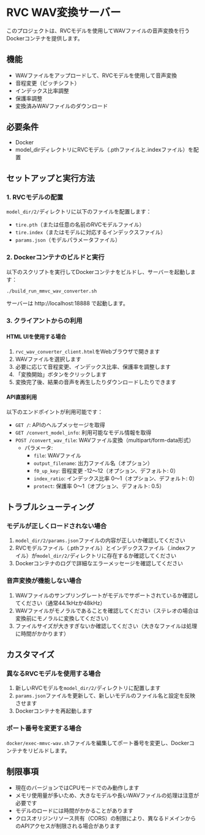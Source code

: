 # RVC WAV変換サーバー

このプロジェクトは、RVCモデルを使用してWAVファイルの音声変換を行うDockerコンテナを提供します。

## 機能

- WAVファイルをアップロードして、RVCモデルを使用して音声変換
- 音程変更（ピッチシフト）
- インデックス比率調整
- 保護率調整
- 変換済みWAVファイルのダウンロード

## 必要条件

- Docker
- model_dirディレクトリにRVCモデル（.pthファイルと.indexファイル）を配置

## セットアップと実行方法

### 1. RVCモデルの配置

`model_dir/2/`ディレクトリに以下のファイルを配置します：

- `tire.pth`（または任意の名前のRVCモデルファイル）
- `tire.index`（またはモデルに対応するインデックスファイル）
- `params.json`（モデルパラメータファイル）

### 2. Dockerコンテナのビルドと実行

以下のスクリプトを実行してDockerコンテナをビルドし、サーバーを起動します：

```bash
./build_run_mmvc_wav_converter.sh
```

サーバーは http://localhost:18888 で起動します。

### 3. クライアントからの利用

#### HTML UIを使用する場合

1. `rvc_wav_converter_client.html`をWebブラウザで開きます
2. WAVファイルを選択します
3. 必要に応じて音程変更、インデックス比率、保護率を調整します
4. 「変換開始」ボタンをクリックします
5. 変換完了後、結果の音声を再生したりダウンロードしたりできます

#### API直接利用

以下のエンドポイントが利用可能です：

- `GET /`: APIのヘルプメッセージを取得
- `GET /convert_model_info`: 利用可能なモデル情報を取得
- `POST /convert_wav_file`: WAVファイル変換（multipart/form-data形式）
  - パラメータ:
    - `file`: WAVファイル
    - `output_filename`: 出力ファイル名（オプション）
    - `f0_up_key`: 音程変更 -12〜12（オプション、デフォルト: 0）
    - `index_ratio`: インデックス比率 0〜1（オプション、デフォルト: 0）
    - `protect`: 保護率 0〜1（オプション、デフォルト: 0.5）

## トラブルシューティング

### モデルが正しくロードされない場合

1. `model_dir/2/params.json`ファイルの内容が正しいか確認してください
2. RVCモデルファイル（.pthファイル）とインデックスファイル（.indexファイル）が`model_dir/2/`ディレクトリに存在するか確認してください
3. Dockerコンテナのログで詳細なエラーメッセージを確認してください

### 音声変換が機能しない場合

1. WAVファイルのサンプリングレートがモデルでサポートされているか確認してください（通常44.1kHzか48kHz）
2. WAVファイルがモノラルであることを確認してください（ステレオの場合は変換前にモノラルに変換してください）
3. ファイルサイズが大きすぎないか確認してください（大きなファイルは処理に時間がかかります）

## カスタマイズ

### 異なるRVCモデルを使用する場合

1. 新しいRVCモデルを`model_dir/2/`ディレクトリに配置します
2. `params.json`ファイルを更新して、新しいモデルのファイル名と設定を反映させます
3. Dockerコンテナを再起動します

### ポート番号を変更する場合

`docker/exec-mmvc-wav.sh`ファイルを編集してポート番号を変更し、Dockerコンテナをリビルドします。

## 制限事項

- 現在のバージョンではCPUモードでのみ動作します
- メモリ使用量が多いため、大きなモデルや長いWAVファイルの処理は注意が必要です
- モデルのロードには時間がかかることがあります
- クロスオリジンリソース共有（CORS）の制限により、異なるドメインからのAPIアクセスが制限される場合があります 
